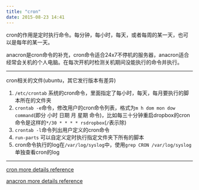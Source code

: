 ```yaml
---
title: "cron"
date: 2015-08-23 14:41
---
```


cron的作用是定时执行命令。每分钟，每小时，每天，或者每周的某一天，也可以是每年的某一天。

anacron是cron命令的补充，cron命令适合24x7不停机的服务器，anacron适合经常会关机的个人电脑。在每次开机时检测关机期间没能执行的命令并执行。

*********************

cron相关的文件(ubuntu，其它发行版本有差异)

1. `/etc/crontab` 系统的cron命令，里面指定了每小时，每天，每月要执行的脚本所在的文件夹
2. `crontab -e`命令，修改用户的cron命令列表，格式为`m h dom mon dow command`(即分 小时 日期 月 星期 命令)，比如每三十分钟重启dropbox的cron命令是这样的`*/30 * * * * rsdropbox`(`/`表示除)
3. `crontab -l`命令列出用户定义的cron命令
4. `run-parts` 可以自定义定时执行指定文件夹下所有的脚本
5. cron命令执行的log在`/var/log/syslog`中，使用`grep CRON /var/log/syslog`单独查看cron的log

******

[cron more details reference](http://www.thegeekstuff.com/2009/06/15-practical-crontab-examples/)

[anacron more details reference](http://www.thegeekstuff.com/2011/05/anacron-examples/)
